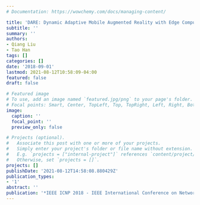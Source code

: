 ```yaml
---
# Documentation: https://wowchemy.com/docs/managing-content/

title: 'DARE: Dynamic Adaptive Mobile Augmented Reality with Edge Computing'
subtitle: ''
summary: ''
authors:
- Qiang Liu
- Tao Han
tags: []
categories: []
date: '2018-09-01'
lastmod: 2021-08-12T10:58:09-04:00
featured: false
draft: false

# Featured image
# To use, add an image named `featured.jpg/png` to your page's folder.
# Focal points: Smart, Center, TopLeft, Top, TopRight, Left, Right, BottomLeft, Bottom, BottomRight.
image:
  caption: ''
  focal_point: ''
  preview_only: false

# Projects (optional).
#   Associate this post with one or more of your projects.
#   Simply enter your project's folder or file name without extension.
#   E.g. `projects = ["internal-project"]` references `content/project/deep-learning/index.md`.
#   Otherwise, set `projects = []`.
projects: []
publishDate: '2021-08-12T14:58:08.880429Z'
publication_types:
- '1'
abstract: ''
publication: '*IEEE ICNP 2018 - IEEE International Conference on Network Protocols*'
---
```


